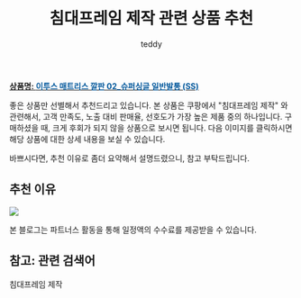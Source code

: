 ﻿---
layout: post
title:  "침대프레임 제작 관련 상품 추천"
author: teddy
categories: [ 가구/인테리어 ]
tags: [침대프레임 제작]
image: https://ads-partners.coupang.com/image1/IKL6tUPzmfbJ_h_1IDD8CzaRiW0uJEQM9DFYD3F-AxlfbtOUAG-ly1hqcqVfRr2GrBRex678YkzOyvYNDS743PWtPa7ynhF26OUdvlRYDT4UTbqB6SFsGIOs-hBFJS_ccCmY1pPb-yvto2aotTqQ32dJnXF_6YnHxI7pjDqjEJ9IbgztCtbO1TEeruEF85ah96kMMZ3NukdEfQ9yV0pHFm0CbhpI7o_2-uzC5zMsbmcuYuqESpxoO9cv76tcldbVMCdHAoc6JWv6va876cZeWLILo9mxCy27zHG8qq3L8A== 
description: "쿠팡에서 침대프레임 제작 관련 상품으로 가장 고객 선호도가 높은 제품 중 하나입니다."
---

<a href="https://link.coupang.com/re/AFFSDP?lptag=AF5673682&pageKey=5064351084&itemId=6843105675&vendorItemId=3024360587&traceid=V0-153-c6132d831e1a95fc&requestid=20231102082337305107376709&token=31850C%7CMIXED"><b>상품명: <font color='#01579B'>이투스 매트리스 깔판 02_슈퍼싱글 일반발통 (SS)</font></b></a>

좋은 상품만 선별해서 추천드리고 있습니다.
본 상품은 쿠팡에서 "침대프레임 제작" 와 관련해서, 고객 만족도, 노출 대비 판매율, 선호도가 가장 높은 제품 중의 하나입니다.
구매하셨을 때, 크게 후회가 되지 않을 상품으로 보시면 됩니다. 
다음 이미지를 클릭하시면 해당 상품에 대한 상세 내용을 보실 수 있습니다.

바쁘시다면, 추천 이유로 좀더 요약해서 설명드렸으니, 참고 부탁드립니다.

## 추천 이유 

<a href="https://link.coupang.com/re/AFFSDP?lptag=AF5673682&pageKey=5064351084&itemId=6843105675&vendorItemId=3024360587&traceid=V0-153-c6132d831e1a95fc&requestid=20231102082337305107376709&token=31850C%7CMIXED"><img src="https://thumbnail8.coupangcdn.com/thumbnails/remote/q89/image/vendor_inventory/9497/bb239c23c039514fa914a093cfea0aecf1add84ba7b7ef28d4492c17c78a.jpg"></a> 

본 블로그는 파트너스 활동을 통해 일정액의 수수료를 제공받을 수 있습니다.

## 참고: 관련 검색어    
침대프레임 제작